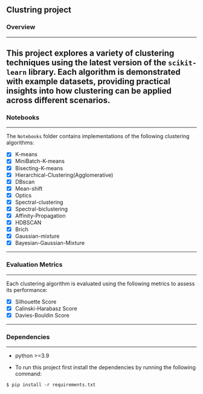 ## Clustring project

### Overview
---
This project explores a variety of clustering techniques using the latest version of the `scikit-learn` library. Each algorithm is demonstrated with example datasets, providing practical insights into how clustering can be applied across different scenarios.
---
### Notebooks
---
The `Notebooks` folder contains implementations of the following clustering algorithms:

* [X] K-means
* [X] MiniBatch-K-means
* [X] Bisecting-K-means
* [X] Hierarchical-Clustering(Agglomerative)
* [X] DBscan
* [X] Mean-shift
* [X] Optics
* [X] Spectral-clustering
* [X] Spectral-biclustering
* [X] Affinity-Propagation
* [X] HDBSCAN
* [X] Brich
* [X] Gaussian-mixture
* [X] Bayesian-Gaussian-Mixture
---
### Evaluation Metrics
---
Each clustering algorithm is evaluated using the following metrics to assess its performance:

* [X] Silhouette Score
* [X] Calinski-Harabasz Score
* [X] Davies-Bouldin Score
---
### Dependencies
---
- python >=3.9

- To run this project first install the dependencies by running the following command:

```console
$ pip install -r requirements.txt
```

 
